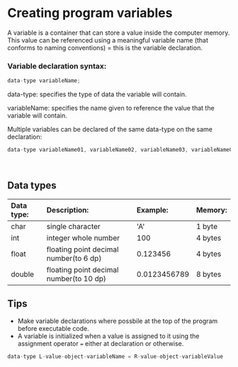 # Creating program variables

A variable is a container that can store a value inside the computer memory. This value can be referenced using a meaningful variable name (that conforms to naming conventions) = this is the variable declaration. 

### Variable declaration syntax:

```C
data-type variableName;
```

data-type: specifies the type of data the variable will contain.

variableName: specifies the name given to reference the value that the variable will contain. 

Multiple variables can be declared of the same data-type on the same declaration: 

```C
data-type variableName01, variableName02, variableName03, variableName04;
```

<br>

## Data types

|Data type: |Description: |Example: |Memory: |
|:-------------|:-------------|:-------------|:-------------|
|char|single character|'A'| 1 byte
|int|integer whole number |100| 4 bytes
|float|floating point decimal number(to 6 dp)| 0.123456 | 4 bytes
|double|floating point decimal number(to 10 dp)| 0.0123456789| 8 bytes

## Tips
- Make variable declarations where possbile at the top of the program before executable code.
- A variable is initialized when a value is assigned to it using the assignment operator `=` either at declaration or otherwise.

```C
data-type L-value-object-variableName = R-value-object-variableValue
```
